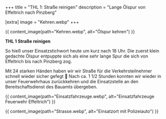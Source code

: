 +++
title = "THL 1: Straße reinigen"
description = "Lange Ölspur von Effeltrich nach Pinzberg"

[extra]
image = "Kehren.webp"
+++

{{ content_image(path="Kehren.webp", alt="Ölspur kehren") }}

**THL 1 Straße reinigen**

So hieß unser Einsatzstichwort heute um kurz nach 18 Uhr. Die zuerst klein gedachte Ölspur entpuppte sich als eine sehr lange Spur die sich von Effeltrich bis nach Pinzberg zog.

Mit 24 starken Händen haben wir wir Straße für die Verkehrsteilnehmer schnell wieder sicher gefegt 🧹
Nach ca. 1 1/2 Stunden konnten wir wieder in unser Feuerwehrhaus zurückkehren und die Einsatzstelle an den Bereitschaftsdienst des Bauamts übergeben.


{{ content_image(path="Einsatzfahrzeuge.webp", alt="Einsatzfahrzeuge Feuerwehr Effeltrich") }}

{{ content_image(path="Strasse.webp", alt="Einsatzort mit Polizeiauto") }}
